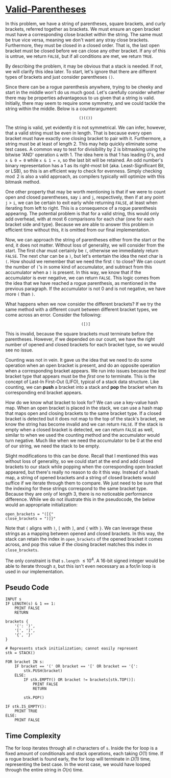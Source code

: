 # [Valid-Parentheses](https://leetcode.com/problems/valid-parentheses)

In this problem, we have a string of parentheses, square brackets, and curly brackets, referred together as brackets. We must ensure an open bracket must have a corresponding close bracket within the string. The same must be true vice versa, meaning we don't want any stray close brackets. Furthermore, they must be closed in a closed order. That is, the last open bracket must be closed before we can close any other bracket. If any of this is untrue, we return `FALSE`, but if all conditions are met, we return `TRUE`.

By describing the problem, it may be obvious that a stack is needed. If not, we will clarify this idea later. To start, let's ignore that there are different types of brackets and just consider parentheses `()`. 

Since there can be a rogue parenthesis anywhere, trying to be cheeky and start in the middle won't do us much good. Let's carefully consider whether there may be properties advantageous to us given that a string is valid. Initially, there may seem to require some symmetry, and we could tackle the string within the middle. Below is a counterargument:

<div style="text-align: center">

```
()(())
```

</div>

The string is valid, yet evidently it is not symmetrical. We can infer, however, that a valid string must be even in length. That is because every open bracket must have exactly one closing bracket to pair with it. Furthermore, a string must be at least of length $2$. This may help quickly eliminate some test cases. A common way to test for divisibility by $2$ is bitmasking using the bitwise 'AND' operation `&` with $1$. The idea here is that $1$ has leading $0$'s, and `x & 0 = 0` while `x & 1 = x`, so the last bit will be retained. An odd number's binary representation has a $1$ as its right-most bit (aka. Least-Significant Bit, or LSB), so this is an efficient way to check for evenness. Simply checking $\mod 2$ is also a valid approach, as compilers typically will optimize with this bitmask method.

One other property that may be worth mentioning is that if we were to count open and closed parentheses, say `i` and `j`, respectively, then if at any point `j` > `i`, we can be certain to exit early while returning `FALSE`, at least when iterating from left to right. This is a consequence of a rogue parenthesis appearing. The potential problem is that for a valid string, this would only add overhead, with at most $6$ comparisons for each char (one for each bracket side and type). Because we are able to answer this problem in efficient time without this, it is omitted from our final implementation.

Now, we can approach the string of parentheses either from the start or the end, it does not matter. Without loss of generality, we will consider from the start. The first char must certainly be `(`, otherwise we immediately return `FALSE`. The next char can be a `)`, but let's entertain the idea the next char is `(`. How should we remember that we need the first `(` to close? We can count the number of `(`'s in some kind of accumulator, and subtract from this accumulator when a `)` is present. In this way, we know that if the accumulator is ever negative, we can return `FALSE`. This logic comes from the idea that we have reached a rogue parenthesis, as mentioned in the previous paragraph. If the accumulator is not $0$ and is not negative, we have more `(` than `)`.

What happens when we now consider the different brackets? If we try the same method with a different count between different bracket types, we come across an error. Consider the following:

<div style="text-align: center">

```
([)]
```

</div>

This is invalid, because the square brackets must terminate before the parentheses. However, if we depended on our count, we have the right number of opened and closed brackets for each bracket type, so we would see no issue.

Counting was not in vein. It gave us the idea that we need to do some operation when an open bracket is present, and do an opposite operation when a corresponding bracket appears. We run into issues because the *last* bracket type that appears must be the *first* one to terminate. This is the concept of Last-In First-Out (LIFO), typical of a stack data structure. Like counting, we can **push** a bracket into a stack and **pop** the bracket when its corresponding end bracket appears.

How do we know what bracket to look for? We can use a key-value hash map. When an open bracket is placed in the stack, we can use a hash map that maps open and closing brackets to the same bracket type. If a closed bracket is detected but it does not map to the top of the stack's bracket, we know the string has become invalid and we can return `FALSE`. If the stack is empty when a closed bracket is detected, we can return `FALSE` as well, similar to when we used the counting method and the accumulator would turn negative. Much like when we need the accumulator to be $0$ at the end of our string, we need the stack to be empty.

Slight modifications to this can be done. Recall that I mentioned this was without loss of generality, so we could start at the end and add closed brackets to our stack while popping when the corresponding open bracket appeared, but there's really no reason to do it this way. Instead of a hash map, a string of opened brackets and a string of closed brackets would suffice if we iterate through them to compare. We just need to be sure that the indexing for these strings correspond to the same bracket type. Because they are only of length $3$, there is no noticeable performance difference. While we do not illustrate this in the pseudocode, the below would an appropriate initialization:

```
open_brackets = "([{"
close_brackets = ")]}"
```

Note that `(` aligns with `)`, `[` with `]`, and `{` with `}`. We can leverage these strings as a mapping between opened and closed brackets. In this way, the stack can retain the index in `open_brackets` of the opened bracket it comes across, and pop this value if the closing bracket matches this index in `close_brackets`.

The only constraint is that `s.length` $\leq 10^4$. A $16$-bit signed integer would be able to iterate through $s$, but this isn't even necessary as a for/in loop is used in our implementation.

## Pseudo Code
```
INPUT s
IF LENGTH(s) & 1 == 1:
    PRINT FALSE
    RETURN

brackets {
    '(': ')',
    '[', ']',
    '{', '}'
}

# Represents stack initialization; cannot easily represent
stk = STACK()

FOR bracket IN s:
    IF bracket == '(' OR bracket == '[' OR bracket == '{':
        stk.PUSH(bracket)
    ELSE:
        IF stk.EMPTY() OR bracket != brackets[stk.TOP()]:
            PRINT FALSE
            RETURN
        
        stk.POP()

IF stk.IS_EMPTY():
    PRINT TRUE
ELSE:
    PRINT FALSE
```

## Time Complexity
The for loop iterates through all $n$ characters of `s`. Inside the for loop is a fixed amount of conditionals and stack operations, each taking $O(1)$ time. If a rogue bracket is found early, the for loop will terminate in $\Omega(1)$ time, representing the best case. In the worst case, we would have looped through the entire string in $O(n)$ time.